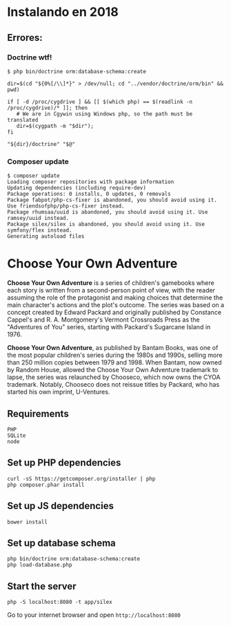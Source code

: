 # Instalando en 2018

## Errores:

### Doctrine  wtf!
```ssh
$ php bin/doctrine orm:database-schema:create

dir=$(cd "${0%[/\\]*}" > /dev/null; cd "../vendor/doctrine/orm/bin" && pwd)

if [ -d /proc/cygdrive ] && [[ $(which php) == $(readlink -n /proc/cygdrive)/* ]]; then
   # We are in Cgywin using Windows php, so the path must be translated
   dir=$(cygpath -m "$dir");
fi

"${dir}/doctrine" "$@"
```

### Composer update
```ssh
$ composer update
Loading composer repositories with package information
Updating dependencies (including require-dev)
Package operations: 0 installs, 0 updates, 0 removals
Package fabpot/php-cs-fixer is abandoned, you should avoid using it. Use friendsofphp/php-cs-fixer instead.
Package rhumsaa/uuid is abandoned, you should avoid using it. Use ramsey/uuid instead.
Package silex/silex is abandoned, you should avoid using it. Use symfony/flex instead.
Generating autoload files
```

# Choose Your Own Adventure

**Choose Your Own Adventure** is a series of children's gamebooks where each story is written
from a second-person point of view, with the reader assuming the role of the protagonist and
making choices that determine the main character's actions and the plot's outcome. The series
was based on a concept created by Edward Packard and originally published by Constance Cappel's
and R. A. Montgomery's Vermont Crossroads Press as the "Adventures of You" series, starting with
Packard's Sugarcane Island in 1976.

**Choose Your Own Adventure**, as published by Bantam Books, was one of the most popular children's
series during the 1980s and 1990s, selling more than 250 million copies between 1979 and 1998.
When Bantam, now owned by Random House, allowed the Choose Your Own Adventure trademark to lapse,
the series was relaunched by Chooseco, which now owns the CYOA trademark. Notably, Chooseco does
not reissue titles by Packard, who has started his own imprint, U-Ventures.

## Requirements
    PHP
    SQLite
    node

## Set up PHP dependencies
    curl -sS https://getcomposer.org/installer | php
    php composer.phar install

## Set up JS dependencies
    bower install

## Set up database schema
    php bin/doctrine orm:database-schema:create
    php load-database.php

## Start the server
    php -S localhost:8080 -t app/silex

Go to your internet browser and open `http://localhost:8080` 
